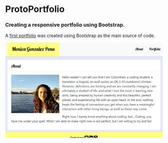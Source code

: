 # ProtoPortfolio
### Creating a responsive portfolio using Bootstrap.
A [first portfolio](https://tantatinta.github.io/Portafolio/) was created using Bootstrap as the main source of code.

![image of portfolio home](./assets/img/portImg.PNG)
